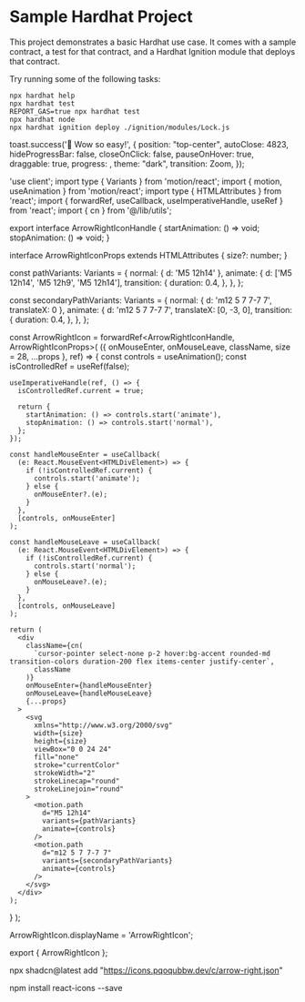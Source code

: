 # Sample Hardhat Project

This project demonstrates a basic Hardhat use case. It comes with a sample contract, a test for that contract, and a Hardhat Ignition module that deploys that contract.

Try running some of the following tasks:

```shell
npx hardhat help
npx hardhat test
REPORT_GAS=true npx hardhat test
npx hardhat node
npx hardhat ignition deploy ./ignition/modules/Lock.js
```

<ToastContainer
position="top-center"
autoClose={4823}
hideProgressBar={false}
newestOnTop={false}
closeOnClick={false}
rtl={false}
pauseOnFocusLoss
draggable
pauseOnHover
theme="dark"
transition={Zoom}
/>

toast.success('🦄 Wow so easy!', {
position: "top-center",
autoClose: 4823,
hideProgressBar: false,
closeOnClick: false,
pauseOnHover: true,
draggable: true,
progress: ,
theme: "dark",
transition: Zoom,
});

'use client';
import type { Variants } from 'motion/react';
import { motion, useAnimation } from 'motion/react';
import type { HTMLAttributes } from 'react';
import { forwardRef, useCallback, useImperativeHandle, useRef } from 'react';
import { cn } from '@/lib/utils';

export interface ArrowRightIconHandle {
startAnimation: () => void;
stopAnimation: () => void;
}

interface ArrowRightIconProps extends HTMLAttributes<HTMLDivElement> {
size?: number;
}

const pathVariants: Variants = {
normal: { d: 'M5 12h14' },
animate: {
d: ['M5 12h14', 'M5 12h9', 'M5 12h14'],
transition: {
duration: 0.4,
},
},
};

const secondaryPathVariants: Variants = {
normal: { d: 'm12 5 7 7-7 7', translateX: 0 },
animate: {
d: 'm12 5 7 7-7 7',
translateX: [0, -3, 0],
transition: {
duration: 0.4,
},
},
};

const ArrowRightIcon = forwardRef<ArrowRightIconHandle, ArrowRightIconProps>(
({ onMouseEnter, onMouseLeave, className, size = 28, ...props }, ref) => {
const controls = useAnimation();
const isControlledRef = useRef(false);

    useImperativeHandle(ref, () => {
      isControlledRef.current = true;

      return {
        startAnimation: () => controls.start('animate'),
        stopAnimation: () => controls.start('normal'),
      };
    });

    const handleMouseEnter = useCallback(
      (e: React.MouseEvent<HTMLDivElement>) => {
        if (!isControlledRef.current) {
          controls.start('animate');
        } else {
          onMouseEnter?.(e);
        }
      },
      [controls, onMouseEnter]
    );

    const handleMouseLeave = useCallback(
      (e: React.MouseEvent<HTMLDivElement>) => {
        if (!isControlledRef.current) {
          controls.start('normal');
        } else {
          onMouseLeave?.(e);
        }
      },
      [controls, onMouseLeave]
    );

    return (
      <div
        className={cn(
          `cursor-pointer select-none p-2 hover:bg-accent rounded-md transition-colors duration-200 flex items-center justify-center`,
          className
        )}
        onMouseEnter={handleMouseEnter}
        onMouseLeave={handleMouseLeave}
        {...props}
      >
        <svg
          xmlns="http://www.w3.org/2000/svg"
          width={size}
          height={size}
          viewBox="0 0 24 24"
          fill="none"
          stroke="currentColor"
          strokeWidth="2"
          strokeLinecap="round"
          strokeLinejoin="round"
        >
          <motion.path
            d="M5 12h14"
            variants={pathVariants}
            animate={controls}
          />
          <motion.path
            d="m12 5 7 7-7 7"
            variants={secondaryPathVariants}
            animate={controls}
          />
        </svg>
      </div>
    );

}
);

ArrowRightIcon.displayName = 'ArrowRightIcon';

export { ArrowRightIcon };

npx shadcn@latest add "https://icons.pqoqubbw.dev/c/arrow-right.json"

npm install react-icons --save
